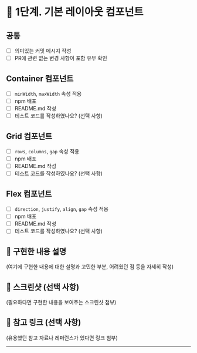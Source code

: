 # 🎯 1단계. 기본 레이아웃 컴포넌트

## 공통

- [ ] 의미있는 커밋 메시지 작성
- [ ] PR에 관련 없는 변경 사항이 포함 유무 확인

## Container 컴포넌트

- [ ] `minWidth`, `maxWidth` 속성 적용
- [ ] npm 배포
- [ ] README.md 작성
- [ ] 테스트 코드를 작성하였나요? (선택 사항)

## Grid 컴포넌트

- [ ] `rows`, `columns`, `gap` 속성 적용
- [ ] npm 배포
- [ ] README.md 작성
- [ ] 테스트 코드를 작성하였나요? (선택 사항)

## Flex 컴포넌트

- [ ] `direction`, `justify`, `align`, `gap` 속성 적용
- [ ] npm 배포
- [ ] README.md 작성
- [ ] 테스트 코드를 작성하였나요? (선택 사항)

## 📌 구현한 내용 설명

(여기에 구현한 내용에 대한 설명과 고민한 부분, 어려웠던 점 등을 자세히 작성)

## 📸 스크린샷 (선택 사항)

(필요하다면 구현한 내용을 보여주는 스크린샷 첨부)

## 🔗 참고 링크 (선택 사항)

(유용했던 참고 자료나 레퍼런스가 있다면 링크 첨부)

---
